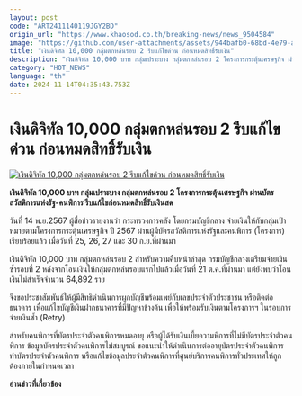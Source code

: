 ```yaml
---
layout: post
code: "ART2411140119JGY2BD"
origin_url: "https://www.khaosod.co.th/breaking-news/news_9504584"
image: "https://github.com/user-attachments/assets/944bafb0-68bd-4e79-a8e1-21ac59bfb53c"
title: "เงินดิจิทัล 10,000 กลุ่มตกหล่นรอบ 2 รีบแก้ไขด่วน ก่อนหมดสิทธิ์รับเงิน"
description: "เงินดิจิทัล 10,000 บาท กลุ่มเปราะบาง กลุ่มตกหล่นรอบ 2 โครงการกระตุ้นเศรษฐกิจ ผ่านบัตรสวัสดิการแห่งรัฐ-คนพิการ รีบแก้ไขก่อนหมดสิทธิ์รับเงินสด"
category: "HOT_NEWS"
language: "th"
date: 2024-11-14T04:35:43.753Z
---
```


# เงินดิจิทัล 10,000 กลุ่มตกหล่นรอบ 2 รีบแก้ไขด่วน ก่อนหมดสิทธิ์รับเงิน

[![เงินดิจิทัล 10,000 กลุ่มตกหล่นรอบ 2 รีบแก้ไขด่วน ก่อนหมดสิทธิ์รับเงิน](https://www.khaosod.co.th/wpapp/uploads/2024/11/State-welfare-card-1.jpg "เงินดิจิทัล 10,000 กลุ่มตกหล่นรอบ 2 รีบแก้ไขด่วน ก่อนหมดสิทธิ์รับเงิน")](https://www.khaosod.co.th/wpapp/uploads/2024/11/State-welfare-card-1.jpg)

**เงินดิจิทัล 10,000 บาท กลุ่มเปราะบาง กลุ่มตกหล่นรอบ 2 โครงการกระตุ้นเศรษฐกิจ ผ่านบัตรสวัสดิการแห่งรัฐ-คนพิการ รีบแก้ไขก่อนหมดสิทธิ์รับเงินสด**

วันที่ 14 พ.ย.2567 ผู้สื่อข่าวรายงานว่า กระทรวงการคลัง โดยกรมบัญชีกลาง จ่ายเงินให้กับกลุ่มเป้าหมายตามโครงการกระตุ้นเศรษฐกิจ ปี 2567 ผ่านผู้มีบัตรสวัสดิการแห่งรัฐและคนพิการ (โครงการ) เรียบร้อยแล้ว เมื่อวันที่ 25, 26, 27 และ 30 ก.ย.ที่ผ่านมา

เงินดิจิทัล 10,000 บาท กลุ่มตกหล่นรอบ 2 สำหรับความคืบหน้าล่าสุด กรมบัญชีกลางเตรียมจ่ายเงินซ้ำรอบที่ 2 หลังจากโอนเงินให้กลุ่มตกหล่นรอบแรกไปแล้วเมื่อวันที่ 21 ต.ค.ที่ผ่านมา แต่ยังพบว่าโอนเงินไม่สำเร็จจำนวน 64,892 ราย

จึงขอประชาสัมพันธ์ให้ผู้มีสิทธิดำเนินการผูกบัญชีพร้อมเพย์กับเลขประจำตัวประชาชน หรือติดต่อธนาคาร เพื่อแก้ไขบัญชีเงินฝากธนาคารที่มีปัญหาข้างต้น เพื่อให้พร้อมรับเงินตามโครงการฯ ในรอบการจ่ายเงินซ้ำ (Retry)

สำหรับคนพิการที่บัตรประจำตัวคนพิการหมดอายุ หรือผู้ได้รับเงินเบี้ยความพิการที่ไม่มีบัตรประจำตัวคนพิการ ข้อมูลบัตรประจำตัวคนพิการไม่สมบูรณ์ ขอแนะนำให้ดำเนินการต่ออายุบัตรประจำตัวคนพิการ ทำบัตรประจำตัวคนพิการ หรือแก้ไขข้อมูลประจำตัวคนพิการที่ศูนย์บริการคนพิการทั่วประเทศให้ถูกต้องภายในกำหนดเวลา

**อ่านข่าวที่เกี่ยวข้อง**